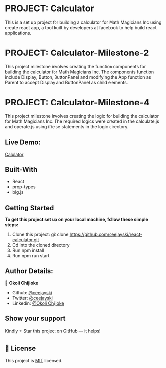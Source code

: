 # PROJECT: Calculator 
This is a set up project for building a calculator for Math Magicians Inc using create react app, a tool built by developers at facebook to help build react applications. 

# PROJECT: Calculator-Milestone-2 
This project milestone involves creating the function components for building the calculator for Math Magicians Inc. The components function include Display, Button, ButtonPanel and modifying the App function as Parent to accept Display and ButtonPanel as child elements. 
# PROJECT: Calculator-Milestone-4 
This project milestone involves creating the logic for building the calculator for Math Magicians Inc. The required logics were created in the calculate.js and operate.js using if/else statements in the logic directory. 


 ## Live Demo:
[Calulator](https://lucid-mcclintock-d2148a.netlify.app/)

## Built-With

- React
- prop-types
- big.js

## Getting Started
**To get this project set up on your local machine, follow these simple steps:**
1. Clone this project: git clone https://github.com/ceejayski/react-calculator.git
2. Cd into the cloned directory 
3. Run npm install
3. Run npm run start

## Author Details:
👤 **Okoli Chijioke**
- Github: [@ceejayski](https://github.com/ceejayski)
- Twitter: [@ceejayski](https://twitter.com/okolichijioke10)
- Linkedin: [@Okoli Chijioke](https://www.linkedin.com/in/okoli-ceejay/)

## Show your support
Kindly ⭐ Star this project on GitHub — it helps!

## 📝 License
This project is [MIT](lic.url) licensed.   
